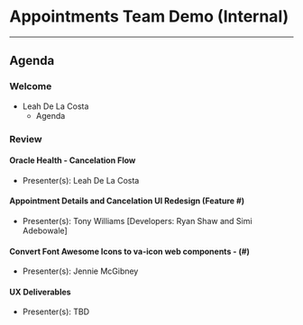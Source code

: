 # Appointments Team Demo (Internal) 

---

## Agenda

### Welcome

- Leah De La Costa
  - Agenda

### Review 

#### Oracle Health - Cancelation Flow 
  - Presenter(s): Leah De La Costa

#### Appointment Details and Cancelation UI Redesign (Feature #) 
  - Presenter(s): Tony Williams [Developers: Ryan Shaw and Simi Adebowale] 

#### Convert Font Awesome Icons to va-icon web components - (#) 
  - Presenter(s): Jennie McGibney

#### UX Deliverables 
  - Presenter(s): TBD
